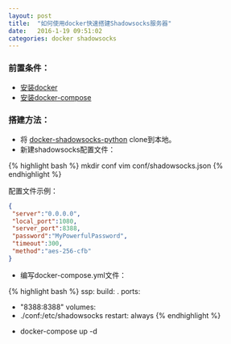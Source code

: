 ```yaml
---
layout: post
title:  "如何使用docker快速搭建Shadowsocks服务器"
date:   2016-1-19 09:51:02
categories: docker shadowsocks
---
```


### 前置条件：

* [安装docker](http://tlightsky.github.io/docker/2016/01/16/how-to-install-docker.html)
* [安装docker-compose](http://tlightsky.github.io/docker/docker-compose/python/pip/2016/01/16/how-to-install-docker-compose.html)

### 搭建方法：

* 将 [docker-shadowsocks-python][docker-shadowsocks-python] clone到本地。
* 新建shadowsocks配置文件：

{% highlight bash %}
mkdir conf
vim conf/shadowsocks.json
{% endhighlight %}

配置文件示例：
```json
{
 "server":"0.0.0.0",
 "local_port":1080,
 "server_port":8388,
 "password":"MyPowerfulPassword",
 "timeout":300,
 "method":"aes-256-cfb"
}
```

* 编写docker-compose.yml文件：

{% highlight bash %}
ssp:
  build: .
  ports:
   - "8388:8388"
  volumes:
   - ./conf:/etc/shadowsocks
  restart: always
{% endhighlight %}

* docker-compose up -d

[docker-shadowsocks-python]: https://github.com/WhiteWorld/docker-shadowsocks-python
